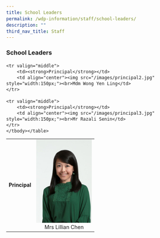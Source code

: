 ```yaml
---
title: School Leaders
permalink: /wdp-information/staff/school-leaders/
description: ""
third_nav_title: Staff
---
```

### **School Leaders**


<table align="center" border="0">
	<tbody><tr valign="middle">
		<td><strong>Principal</strong></td>
		<td align="center"><img src="/images/principal1.jpg" style="width:150px;"><br>Mrs Lillian Chen</td>
	</tr>
	
	<tr valign="middle">
		<td><strong>Principal</strong></td>
		<td align="center"><img src="/images/principal2.jpg" style="width:150px;"><br>Mdm Wong Yen Ling</td>
	</tr>
	
	<tr valign="middle">
		<td><strong>Principal</strong></td>
		<td align="center"><img src="/images/principal3.jpg" style="width:150px;"><br>Mr Razali Senin</td>
	</tr>
	</tbody></table>